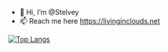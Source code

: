 - 👋 Hi, I’m @Stelvey
- 📫 Reach me here https://livinginclouds.net

[![Top Langs](https://github-readme-stats.vercel.app/api/top-langs/?username=Stelvey&layout=compact&theme=dracula)](https://github.com/Stelvey)
